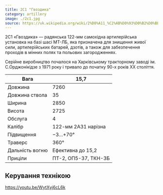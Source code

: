 ```yaml
---
title: 2С1 "Гвоздика"
category: artillery
image: ./2c1.jpg
source: https://uk.wikipedia.org/wiki/2%D0%A11_%C2%AB%D0%93%D0%B2%D0%BE%D0%B7%D0%B4%D0%B8%D0%BA%D0%B0%C2%BB
---
```

2С1 «Гвоздика» — радянська 122-мм самохідна артилерійська установка на базі шасі МТ-ЛБ, яка призначена для знищення живої сили, артилерійських батарей, дзотів, а також для забезпечення проходів в мінних полях та польових загородженнях.

Серійне виробництво почалося на Харківському тракторному заводі ім. С.Орджонікідзе з 1971 року і тривало до початку 90-х років ХХ століття. 

Вага |  15,7
------|------
Довжина |   7260
Довжина ствола |    35
Ширина |    2850
Висота |    2725
Обслуга |   4
Калібр |	122-мм 2А31 нарізна
Підвищення |	−3…+70°
Траверс |	360°
Дальність вогню | Ефективна	до 15,2
Приціли | 	ПТ-2, ОП5-37, ТКН-3Б

## Керування технікою

https://youtu.be/WytXyj6cL6k